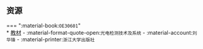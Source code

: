 ## 资源  
=== ":material-book:`OE30601`"  
    * [教材](http://api.xtaoa.com/api/lanzou.php?url=https://cqu-openlib.lanzout.com/iHFXL294r9eb&type=down) - :material-format-quote-open:`光电检测技术及系统` - :material-account:`刘华锋` - :material-printer:`浙江大学出版社`  